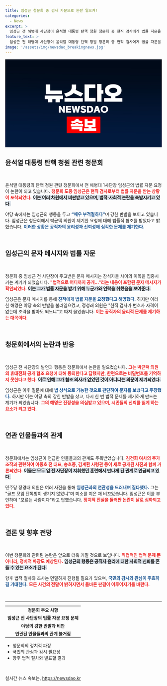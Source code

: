 ```yaml
---
title: 임성근 청문회 중 검사 자문으로 논란 일으켜!
categories:
  - News
excerpt: >
  임성근 전 해병대 사단장이 윤석열 대통령 탄핵 청원 청문회 중 현직 검사에게 법률 자문을 받은 정황이 포착돼 논란이 일고 있다. 야당은 매우 부적절하다며 강력 반발하며, 공개된 사진들이 연관된 인물들과의 관계를 의심케 하고 있다.
feature_text: >
  임성근 전 해병대 사단장이 윤석열 대통령 탄핵 청원 청문회 중 현직 검사에게 법률 자문을 받은 정황이 포착돼 논란이 일고 있다. 야당은 매우 부적절하다며 강력 반발하며, 공개된 사진들이 연관된 인물들과의 관계를 의심케 하고 있다.
image: '/assets/img/newsdao_breakingnews.jpg'
---
```


<p><img src="/assets/img/newsdao_breakingnews.jpg" alt="cryptoinkorea 속보" /></p>

<h2 data-ke-size="size26">윤석열 대통령 탄핵 청원 관련 청문회</h2>

<p data-ke-size="size16">&nbsp;</p>

<p>윤석열 대통령의 탄핵 청원 관련 청문회에서 전 해병대 1사단장 임성근의 법률 자문 요청이 논란이 되고 있습니다. <b><span style="color: #ee2323;">청문회 도중 임성근은 현직 검사로부터 법률 자문을 받는 상황이 포착되었다.</span></b> <b><span style="background-color: #21538527;">이는 여러 차원에서 비판받고 있으며, 법적·사회적 논란을 촉발시키고 있다.</span></b> </p>

<p>야당 측에서는 임성근의 행동을 두고 <b><span style="color: #1a5490;">“매우 부적절하다”</span></b>며 강한 반발을 보이고 있습니다. 임성근은 청문회에서 박균택 의원이 제기한 요청에 대해 법률적 협조를 받았다고 밝혔습니다. <b><span style="color: #1a5490;">이러한 상황은 공직자의 윤리성과 신뢰성에 심각한 문제를 제기한다.</span></b></p>

<p data-ke-size="size16">&nbsp;</p>

<h2 data-ke-size="size26">임성근의 문자 메시지와 법률 자문</h2>

<p data-ke-size="size16">&nbsp;</p>

<p>청문회 중 임성근 전 사단장이 주고받은 문자 메시지는 참석자들 사이의 이목을 집중시키는 계기가 되었습니다. <b><span style="color: #ee2323;">"법적으로 어디까지 공개…"라는 내용이 포함된 문자 메시지가 확인되었다.</span></b> <b><span style="background-color: #21538527;">이는 그가 법률 자문을 받기 위해 누군가와 연락을 취했음을 보여준다.</span></b> </p>

<p>임성근은 문자 메시지를 통해 <b><span style="color: #1a5490;">친척에게 법률 자문을 요청했다고 해명했다.</span></b>  하지만 이러한 해명은 야당 측의 반발을 불러일으켰고, 정청래 의원은 "현직 검사가 변호사 자격이 없는데 조력을 받아도 되느냐”고 따져 물었습니다. <b><span style="color: #ee2323;">이는 공직자의 윤리적 문제를 제기하는 대목이다.</span></b></p>

<p data-ke-size="size16">&nbsp;</p>

<h2 data-ke-size="size26">청문회에서의 논란과 반응</h2>

<p data-ke-size="size16">&nbsp;</p>

<p>임성근 전 사단장의 발언과 행동은 청문회에서 논란을 일으켰습니다. <b><span style="color: #ee2323;">그는 박균택 의원의 휴대전화 공개 협조 요청에 대해 동의한다고 답했지만, 한편으로는 비밀번호를 기억하지 못한다고 했다.</span></b> <b><span style="background-color: #21538527;">이로 인해 그가 협조 의사가 없었던 것이 아니냐는 의문이 제기되었다.</span></b> </p>

<p>임성근은 이후 질문에 대해 <b><span style="color: #1a5490;">법 상식으로 가능한 것으로 판단하여 문자를 보냈다고 주장했다.</span></b> 하지만 이는 야당 측의 강한 반발을 샀고, 다시 한 번 법적 문제를 제기하게 만드는 계기가 되었습니다. <b><span style="color: #ee2323;">그의 해명은 진정성을 의심받고 있으며, 시민들의 신뢰를 잃게 하는 요소가 되고 있다.</span></b></p>

<p data-ke-size="size16">&nbsp;</p>

<h2 data-ke-size="size26">연관 인물들과의 관계</h2>

<p data-ke-size="size16">&nbsp;</p>

<p>청문회에서는 임성근이 언급한 인물들과의 관계도 주목받았습니다. <b><span style="color: #ee2323;">김건희 여사의 주가조작과 관련하여 이종호 전 대표, 송호중, 김계환 사령관 등이 새로 공개된 사진과 함께 거론되었다.</span></b> <b><span style="background-color: #21538527;">이들은 모두 임 전 사단장이 지휘했던 훈련에서 만나게 된 관계로 언급되고 있다.</span></b> </p>

<p>민주당 장경태 의원은 여러 사진을 통해 <b><span style="color: #1a5490;">임성근과의 연관성을 드러내며 질타했다.</span></b> 그는 "골프 모임 단톡방이 생기지 않았냐"며 미소를 지은 채 비꼬았습니다. 임성근은 이를 부인하며 "모르는 사람이다"라고 답했습니다. <b><span style="color: #ee2323;">정치적 진실을 둘러싼 논란이 날로 심화되고 있다.</span></b></p>

<p data-ke-size="size16">&nbsp;</p>

<h2 data-ke-size="size26">결론 및 향후 전망</h2>

<p data-ke-size="size16">&nbsp;</p>

<p>이번 청문회와 관련된 논란은 앞으로 더욱 커질 것으로 보입니다. <b><span style="color: #ee2323;">직접적인 법적 문제 뿐 아니라, 정치적 파장도 예상된다.</span></b> <b><span style="background-color: #21538527;">임성근의 행동은 공직자 윤리에 대한 사회적 신뢰를 흔들 수 있는 요소가 된다.</span></b> </p>

<p>향후 법적 절차와 조사는 면밀하게 진행될 필요가 있으며, <b><span style="color: #1a5490;">국민의 감시와 관심이 주효하길 기대한다.</span></b> <b><span style="color: #ee2323;">모든 사건의 전말이 밝혀지면서 올바른 판결이 이루어지기를 바란다.</span></b></p>

<p data-ke-size="size16">&nbsp;</p>

<hr />

<table style="width: 100%;">
<tr>
<td style="text-align: center; height: 17px;"><b>청문회 주요 사항</b></td>
</tr>
<tr>
<td style="text-align: center; height: 17px;"><b>임성근 전 사단장의 법률 자문 요청 문제</b></td>
</tr>
<tr>
<td style="text-align: center; height: 17px;"><b>야당의 강한 반발과 비판</b></td>
</tr>
<tr>
<td style="text-align: center; height: 17px;"><b>연관된 인물들과의 관계 불거짐</b></td>
</tr>
</table>

<ul>
<li>청문회의 정치적 파장</li>
<li>국민의 관심과 감시 필요성</li>
<li>향후 법적 절차와 발표할 결과</li>
</ul> 

<p data-ke-size="size16">&nbsp;</p>
실시간 뉴스 속보는, <a href="https://newsdao.kr" rel="dofollow">https://newsdao.kr</a>


